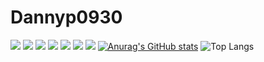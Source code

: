 # Dannyp0930
<img src="https://img.shields.io/badge/python-3776AB?style=flat-square&logo=python&logoColor=white"/></a> <img src="https://img.shields.io/badge/PyCharm-000000?style=flat-square&logo=PyCharm&logoColor=white"/></a> <img src="https://img.shields.io/badge/Visual Studio Code-007ACC?style=flat-square&logo=Visual Studio Code&logoColor=white"/></a> <img src="https://img.shields.io/badge/Django-092E20?style=flat-square&logo=Django&logoColor=white"/></a> <img src="https://img.shields.io/badge/HTML5-E34F26?style=flat-square&logo=html5&logoColor=white"/></a> <img src="https://img.shields.io/badge/CSS3-1572B6?style=flat-square&logo=CSS3&logoColor=white"/></a> <img src="https://img.shields.io/badge/Bootstrap-7952B3?style=flat-square&logo=Bootstrap&logoColor=white"/></a>
[![Anurag's GitHub stats](https://github-readme-stats.vercel.app/api?username=dannyp0930&show_icons=true&theme=cobalt)](https://github.com/anuraghazra/github-readme-stats)
![Top Langs](https://github-readme-stats.vercel.app/api/top-langs/?username=dannyp0930&theme=cobalt)
